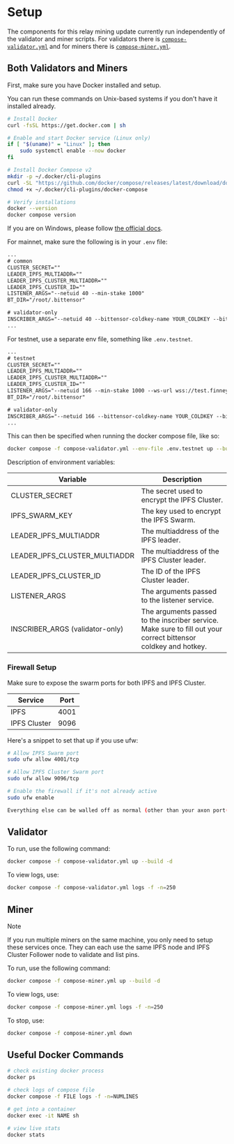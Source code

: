 # Setup

The components for this relay mining update currently run independently of the validator and miner scripts. For validators there is [`compose-validator.yml`](../compose-validator.yml) and for miners there is [`compose-miner.yml`](../compose-miner.yml).

## Both Validators and Miners

First, make sure you have Docker installed and setup.

You can run these commands on Unix-based systems if you don't have it installed already.

```bash
# Install Docker
curl -fsSL https://get.docker.com | sh

# Enable and start Docker service (Linux only)
if [ "$(uname)" = "Linux" ]; then
    sudo systemctl enable --now docker
fi

# Install Docker Compose v2
mkdir -p ~/.docker/cli-plugins
curl -SL "https://github.com/docker/compose/releases/latest/download/docker-compose-$(uname -s)-$(uname -m)" -o ~/.docker/cli-plugins/docker-compose
chmod +x ~/.docker/cli-plugins/docker-compose

# Verify installations
docker --version
docker compose version
```

If you are on Windows, please follow [the official docs](https://docs.docker.com/desktop/install/windows-install/).

For mainnet, make sure the following is in your `.env` file:

```txt
...
# common
CLUSTER_SECRET=""
LEADER_IPFS_MULTIADDR=""
LEADER_IPFS_CLUSTER_MULTIADDR=""
LEADER_IPFS_CLUSTER_ID=""
LISTENER_ARGS="--netuid 40 --min-stake 1000"
BT_DIR="/root/.bittensor"

# validator-only
INSCRIBER_ARGS="--netuid 40 --bittensor-coldkey-name YOUR_COLDKEY --bittensor-hotkey-name YOUR_HOTKEY"
...
```

For testnet, use a separate env file, something like `.env.testnet`.

```txt
...
# testnet
CLUSTER_SECRET=""
LEADER_IPFS_MULTIADDR=""
LEADER_IPFS_CLUSTER_MULTIADDR=""
LEADER_IPFS_CLUSTER_ID=""
LISTENER_ARGS="--netuid 166 --min-stake 1000 --ws-url wss://test.finney.opentensor.ai:443/"
BT_DIR="/root/.bittensor"

# validator-only
INSCRIBER_ARGS="--netuid 166 --bittensor-coldkey-name YOUR_COLDKEY --bittensor-hotkey-name YOUR_HOTKEY --ws-url wss://test.finney.opentensor.ai:443/"
...
```

This can then be specified when running the docker compose file, like so:

```bash
docker compose -f compose-validator.yml --env-file .env.testnet up --build -d
```

Description of environment variables:

| Variable                        | Description                                                                                                     |
| ------------------------------- | --------------------------------------------------------------------------------------------------------------- |
| CLUSTER_SECRET                  | The secret used to encrypt the IPFS Cluster.                                                                    |
| IPFS_SWARM_KEY                  | The key used to encrypt the IPFS Swarm.                                                                         |
| LEADER_IPFS_MULTIADDR           | The multiaddress of the IPFS leader.                                                                            |
| LEADER_IPFS_CLUSTER_MULTIADDR   | The multiaddress of the IPFS Cluster leader.                                                                    |
| LEADER_IPFS_CLUSTER_ID          | The ID of the IPFS Cluster leader.                                                                              |
| LISTENER_ARGS                   | The arguments passed to the listener service.                                                                   |
| INSCRIBER_ARGS (validator-only) | The arguments passed to the inscriber service. Make sure to fill out your correct bittensor coldkey and hotkey. |

### Firewall Setup

Make sure to expose the swarm ports for both IPFS and IPFS Cluster.

| Service      | Port |
| ------------ | ---- |
| IPFS         | 4001 |
| IPFS Cluster | 9096 |

Here's a snippet to set that up if you use ufw:

```bash
# Allow IPFS Swarm port
sudo ufw allow 4001/tcp

# Allow IPFS Cluster Swarm port
sudo ufw allow 9096/tcp

# Enable the firewall if it's not already active
sudo ufw enable

Everything else can be walled off as normal (other than your axon port(s))
```

## Validator

To run, use the following command:

```bash
docker compose -f compose-validator.yml up --build -d
```

To view logs, use:

```bash
docker compose -f compose-validator.yml logs -f -n=250
```

## Miner

> [!NOTE]
> If you run multiple miners on the same machine, you only need to setup these services once. They can each use the same IPFS node and IPFS Cluster Follower node to validate and list pins.

To run, use the following command:

```bash
docker compose -f compose-miner.yml up --build -d
```

To view logs, use:

```bash
docker compose -f compose-miner.yml logs -f -n=250
```

To stop, use:

```bash
docker compose -f compose-miner.yml down
```

## Useful Docker Commands

```bash
# check existing docker process
docker ps

# check logs of compose file
docker compose -f FILE logs -f -n=NUMLINES

# get into a container
docker exec -it NAME sh

# view live stats
docker stats
```
